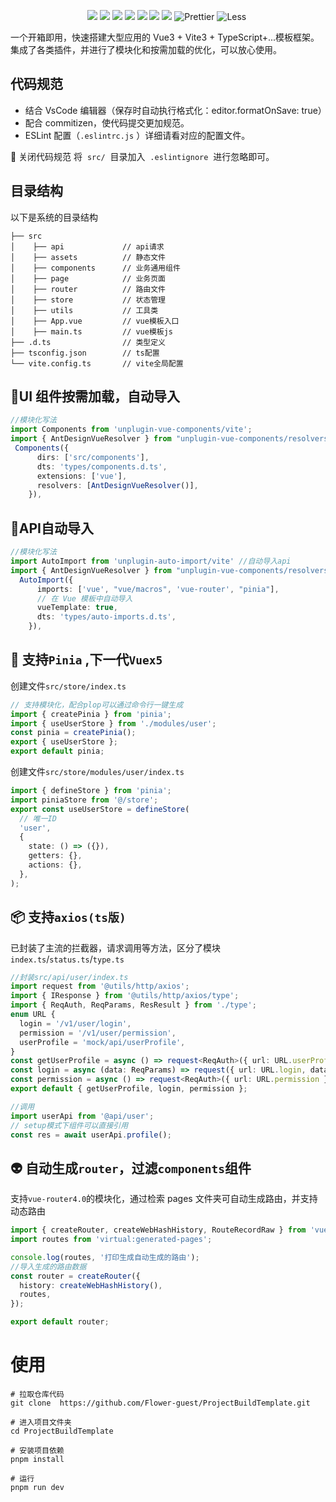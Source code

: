 <p align="center">
    <img src="https://img.shields.io/badge/-Vue3-34495e?logo=vue.j" />
    <img src="https://img.shields.io/badge/-Vite3.1-646cff?logo=vite&logoColor=white" />
    <img src="https://img.shields.io/badge/-TypeScript-blue?logo=typescript&logoColor=white" />
    <img src="https://img.shields.io/badge/-Pinia-yellow?logo=picpay&logoColor=white" />
    <img src="https://img.shields.io/badge/-ESLint-4b32c3?logo=eslint&logoColor=white" />
    <img src="https://img.shields.io/badge/-pnpm-F69220?logo=pnpm&logoColor=white" />
    <img src="https://img.shields.io/badge/-Axios-008fc7?logo=axios.js&logoColor=white" />
    <img src="https://img.shields.io/badge/-Prettier-ef9421?logo=Prettier&logoColor=white" alt="Prettier">
    <img src="https://img.shields.io/badge/-Less-1D365D?logo=less&logoColor=white" alt="Less">
    <img src="" alt="">
</p>

一个开箱即用，快速搭建大型应用的 Vue3 + Vite3 + TypeScript+...模板框架。集成了各类插件，并进行了模块化和按需加载的优化，可以放心使用。


## 代码规范

- 结合 VsCode 编辑器（保存时自动执行格式化：editor.formatOnSave: true）
- 配合 commitizen，使代码提交更加规范。
- ESLint 配置（`.eslintrc.js` ）详细请看对应的配置文件。

🔌 关闭代码规范
将  `src/`  目录加入  `.eslintignore`  进行忽略即可。

## 目录结构

以下是系统的目录结构

```
├── src
│    ├── api             // api请求
│    ├── assets          // 静态文件
│    ├── components      // 业务通用组件
│    ├── page            // 业务页面
│    ├── router          // 路由文件
│    ├── store           // 状态管理
│    ├── utils           // 工具类
│    ├── App.vue         // vue模板入口
│    ├── main.ts         // vue模板js
├── .d.ts                // 类型定义
├── tsconfig.json        // ts配置
└── vite.config.ts       // vite全局配置
```


## 🎸UI 组件按需加载，自动导入

```typescript
//模块化写法
import Components from 'unplugin-vue-components/vite';
import { AntDesignVueResolver } from "unplugin-vue-components/resolvers";
 Components({
      dirs: ['src/components'],
      dts: 'types/components.d.ts',
      extensions: ['vue'],
      resolvers: [AntDesignVueResolver()],
    }),
```

## 🎸API自动导入

```typescript
//模块化写法
import AutoImport from 'unplugin-auto-import/vite' //自动导入api
import { AntDesignVueResolver } from "unplugin-vue-components/resolvers";
  AutoImport({
      imports: ['vue', "vue/macros", 'vue-router', "pinia"],
      // 在 Vue 模板中自动导入
      vueTemplate: true,
      dts: 'types/auto-imports.d.ts',
    }),
```


## 📱 支持`Pinia` ,下一代`Vuex5`

创建文件`src/store/index.ts`

```typescript
// 支持模块化，配合plop可以通过命令行一键生成
import { createPinia } from 'pinia';
import { useUserStore } from './modules/user';
const pinia = createPinia();
export { useUserStore };
export default pinia;
```

创建文件`src/store/modules/user/index.ts`

```typescript
import { defineStore } from 'pinia';
import piniaStore from '@/store';
export const useUserStore = defineStore(
  // 唯一ID
  'user',
  {
    state: () => ({}),
    getters: {},
    actions: {},
  },
);
```

## 📦 支持`axios(ts版)`

已封装了主流的拦截器，请求调用等方法，区分了模块`index.ts`/`status.ts`/`type.ts`

```typescript
//封装src/api/user/index.ts
import request from '@utils/http/axios';
import { IResponse } from '@utils/http/axios/type';
import { ReqAuth, ReqParams, ResResult } from './type';
enum URL {
  login = '/v1/user/login',
  permission = '/v1/user/permission',
  userProfile = 'mock/api/userProfile',
}
const getUserProfile = async () => request<ReqAuth>({ url: URL.userProfile });
const login = async (data: ReqParams) => request({ url: URL.login, data });
const permission = async () => request<ReqAuth>({ url: URL.permission });
export default { getUserProfile, login, permission };
```

```typescript
//调用
import userApi from '@api/user';
// setup模式下组件可以直接引用
const res = await userApi.profile();
```

## 👽 自动生成`router`，过滤`components`组件

支持`vue-router4.0`的模块化，通过检索 pages 文件夹可自动生成路由，并支持动态路由

```typescript
import { createRouter, createWebHashHistory, RouteRecordRaw } from 'vue-router';
import routes from 'virtual:generated-pages';

console.log(routes, '打印生成自动生成的路由');
//导入生成的路由数据
const router = createRouter({
  history: createWebHashHistory(),
  routes,
});

export default router;
```


# 使用

```shell
# 拉取仓库代码
git clone  https://github.com/Flower-guest/ProjectBuildTemplate.git

# 进入项目文件夹
cd ProjectBuildTemplate

# 安装项目依赖
pnpm install

# 运行
pnpm run dev
```
